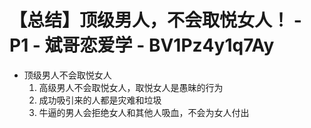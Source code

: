 # 【总结】顶级男人，不会取悦女人！ - P1 - 斌哥恋爱学 - BV1Pz4y1q7Ay

-   顶级男人不会取悦女人
    1.  高级男人不会取悦女人，取悦女人是愚昧的行为
    2.  成功吸引来的人都是灾难和垃圾
    3.  牛逼的男人会拒绝女人和其他人吸血，不会为女人付出